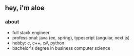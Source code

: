 ## hey, i'm aloe
### about
- full stack engineer
- professional: java (ee, spring), typescript (angular, next.js)
- hobby: c, c++, c#, python
- bachelor's degree in business computer science
